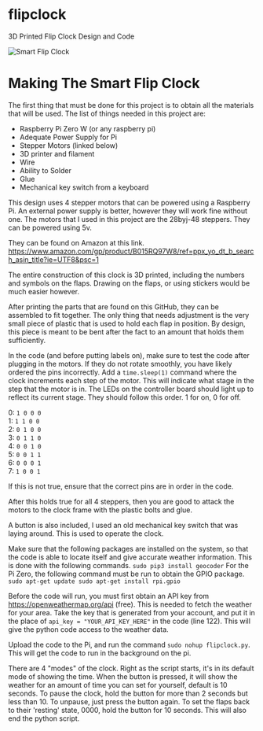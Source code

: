 # flipclock
3D Printed Flip Clock Design and Code

![Smart Flip Clock](flipclock_fourth.gif)


# Making The Smart Flip Clock
The first thing that must be done for this project is to obtain all the materials that will be used. The list of things needed in this project are:
- Raspberry Pi Zero W (or any raspberry pi)
- Adequate Power Supply for Pi
- Stepper Motors (linked below)
- 3D printer and filament
- Wire
- Ability to Solder
- Glue
- Mechanical key switch from a keyboard

This design uses 4 stepper motors that can be powered using a Raspberry Pi. An external power supply is better, however they will work fine without one. The motors that I used in this project are the 28byj-48 steppers. They can be powered using 5v.

They can be found on Amazon at this link. https://www.amazon.com/gp/product/B015RQ97W8/ref=ppx_yo_dt_b_search_asin_title?ie=UTF8&psc=1

The entire construction of this clock is 3D printed, including the numbers and symbols on the flaps. Drawing on the flaps, or using stickers would be much easier however.

After printing the parts that are found on this GitHub, they can be assembled to fit together. The only thing that needs adjustment is the very small piece of plastic that is used to hold each flap in position. By design, this piece is meant to be bent after the fact to an amount that holds them sufficiently. 

In the code (and before putting labels on), make sure to test the code after plugging in the motors. If they do not rotate smoothly, you have likely ordered the pins incorrectly. Add a `time.sleep(1)` command where the clock increments each step of the motor. This will indicate what stage in the step that the motor is in. The LEDs on the controller board should light up to reflect its current stage. They should follow this order. 1 for on, 0 for off. 

0:   `1 0 0 0`\
1:   `1 1 0 0`\
2:   `0 1 0 0`\
3:   `0 1 1 0`\
4:   `0 0 1 0`\
5:   `0 0 1 1`\
6:   `0 0 0 1`\
7:   `1 0 0 1`

If this is not true, ensure that the correct pins are in order in the code. 

After this holds true for all 4 steppers, then you are good to attack the motors to the clock frame with the plastic bolts and glue.

A button is also included, I used an old mechanical key switch that was laying around. This is used to operate the clock.

Make sure that the following packages are installed on the system, so that the code is able to locate itself and give accurate weather information. This is done with the following commands. 
`sudo pip3 install geocoder`
For the Pi Zero, the following command must be run to obtain the GPIO package.
`sudo apt-get update
sudo apt-get install rpi.gpio`

Before the code will run, you must first obtain an API key from https://openweathermap.org/api (free). This is needed to fetch the weather for your area. Take the key that is generated from your account, and put it in the place of `api_key = "YOUR_API_KEY_HERE"` in the code (line 122). This will give the python code access to the weather data. 

Upload the code to the Pi, and run the command `sudo nohup flipclock.py`. This will get the code to run in the background on the pi. 

There are 4 "modes" of the clock. Right as the script starts, it's in its default mode of showing the time. When the button is pressed, it will show the weather for an amount of time you can set for yourself, default is 10 seconds. To pause the clock, hold the button for more than 2 seconds but less than 10. To unpause, just press the button again. To set the flaps back to their 'resting' state, 0000, hold the button for 10 seconds. This will also end the python script.
